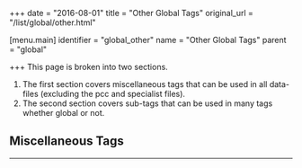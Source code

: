 +++
date = "2016-08-01"
title = "Other Global Tags"
original_url = "/list/global/other.html"

[menu.main]
    identifier = "global_other"
    name = "Other Global Tags"
    parent = "global"
    
+++
This page is broken into two sections.

1.  The first section covers miscellaneous tags that can be used in all
    data-files (excluding the pcc and specialist files).
2.  The second section covers sub-tags that can be used in many tags
    whether global or not.

Miscellaneous Tags
------------------

------------------------------------------------------------------------

